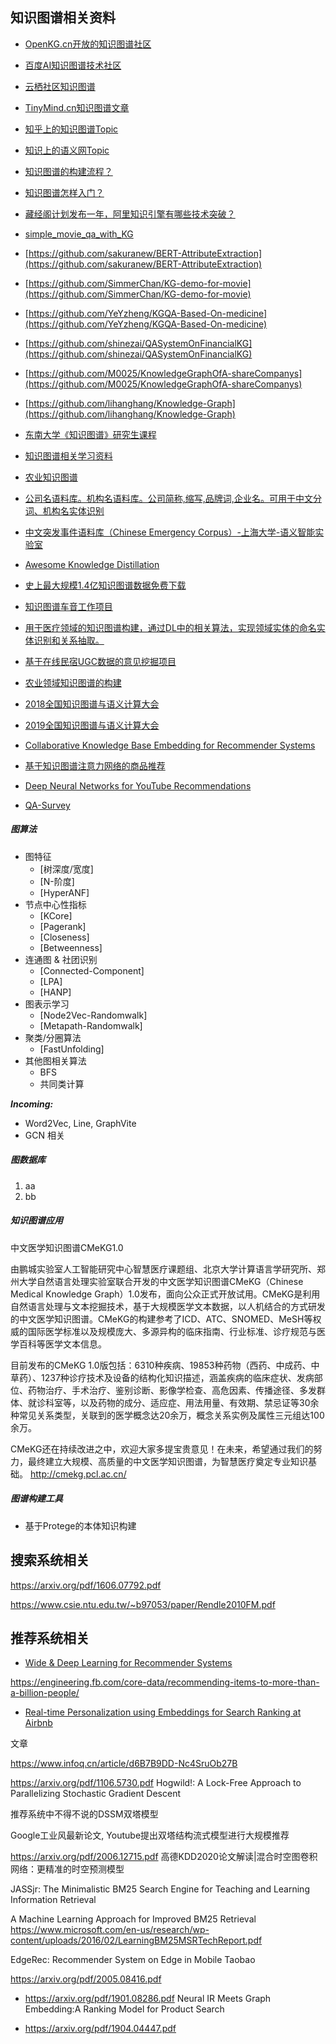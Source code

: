 

## 知识图谱相关资料



- [OpenKG.cn开放的知识图谱社区](http://blog.openkg.cn/)
- [百度AI知识图谱技术社区](https://ai.baidu.com/forum/topic/list/174/0)
- [云栖社区知识图谱](https://yq.aliyun.com/tags/type_blog-tagid_17200/?spm=a2c4e.11153940.blogcont208444.7.da357c34K3yOPj)
- [TinyMind.cn知识图谱文章](https://www.tinymind.cn/search?filter=%E7%9F%A5%E8%AF%86%E5%9B%BE%E8%B0%B1)


- [知乎上的知识图谱Topic](https://www.zhihu.com/topic/19838204/hot)
- [知识上的语义网Topic](https://www.zhihu.com/topic/19551341/hot)
- [知识图谱的构建流程？](https://www.zhihu.com/question/299907037)
- [知识图谱怎样入门？](https://www.zhihu.com/question/52368821/answer/138745422)
- [藏经阁计划发布一年，阿里知识引擎有哪些技术突破？](https://yq.aliyun.com/articles/696145?utm_content=g_1000049786)


- [simple_movie_qa_with_KG](https://github.com/IrvingBei/simple_movie_qa_with_KG)

- [https://github.com/sakuranew/BERT-AttributeExtraction](https://github.com/sakuranew/BERT-AttributeExtraction)

- [https://github.com/SimmerChan/KG-demo-for-movie](https://github.com/SimmerChan/KG-demo-for-movie)

- [https://github.com/YeYzheng/KGQA-Based-On-medicine](https://github.com/YeYzheng/KGQA-Based-On-medicine)

- [https://github.com/shinezai/QASystemOnFinancialKG](https://github.com/shinezai/QASystemOnFinancialKG)

- [https://github.com/M0025/KnowledgeGraphOfA-shareCompanys](https://github.com/M0025/KnowledgeGraphOfA-shareCompanys)

- [https://github.com/lihanghang/Knowledge-Graph](https://github.com/lihanghang/Knowledge-Graph)

- [东南大学《知识图谱》研究生课程](https://github.com/npubird/KnowledgeGraphCourse)

- [知识图谱相关学习资料](https://github.com/husthuke/awesome-knowledge-graph)

- [农业知识图谱](https://github.com/qq547276542/Agriculture_KnowledgeGraph)

- [公司名语料库。机构名语料库。公司简称,缩写,品牌词,企业名。可用于中文分词、机构名实体识别](https://github.com/wainshine/Company-Names-Corpus)

- [中文突发事件语料库（Chinese Emergency Corpus）-上海大学-语义智能实验室](https://github.com/shijiebei2009/CEC-Corpus)

- [Awesome Knowledge Distillation](https://github.com/dkozlov/awesome-knowledge-distillation)


- [史上最大规模1.4亿知识图谱数据免费下载](https://github.com/ownthink/KnowledgeGraph)

- [知识图谱车音工作项目](https://github.com/qiu997018209/KnowledgeGraph)

- [用于医疗领域的知识图谱构建，通过DL中的相关算法，实现领域实体的命名实体识别和关系抽取。](https://github.com/anxiang1836/insurance_ner_nre)

- [基于在线民宿UGC数据的意见挖掘项目](https://github.com/CarryChang/Customer_Satisfaction_Analysis)


- [农业领域知识图谱的构建](https://github.com/zhangyqCS/KnowledgeGraph_Agriculture)

- [2018全国知识图谱与语义计算大会](http://www.ccks2018.cn/)
- [2019全国知识图谱与语义计算大会](http://www.ccks2019.cn/)
- [Collaborative Knowledge Base Embedding for
Recommender Systems](https://www.kdd.org/kdd2016/papers/files/adf0066-zhangA.pdf)
- [基于知识图谱注意力网络的商品推荐](https://arxiv.org/pdf/1905.07854.pdf)
- [Deep Neural Networks for YouTube Recommendations](http://static.googleusercontent.com/media/research.google.com/en//pubs/archive/45530.pdf)
- [QA-Survey](https://github.com/BDBC-KG-NLP/QA-Survey)



##### 图算法

* 图特征
	* [树深度/宽度]
	* [N-阶度]
	* [HyperANF]
* 节点中心性指标
	* [KCore]
	* [Pagerank]
	* [Closeness]
	* [Betweenness]
* 连通图 & 社团识别
	* [Connected-Component]
	* [LPA]
	* [HANP]
* 图表示学习
	* [Node2Vec-Randomwalk]
	* [Metapath-Randomwalk]
* 聚类/分圈算法
	* [FastUnfolding]
* 其他图相关算法
	* BFS
	* 共同类计算

***Incoming:***

* Word2Vec, Line, GraphVite
* GCN 相关



##### 图数据库
1. aa
2. bb



#####  知识图谱应用


中文医学知识图谱CMeKG1.0

由鹏城实验室人工智能研究中心智慧医疗课题组、北京大学计算语言学研究所、郑州大学自然语言处理实验室联合开发的中文医学知识图谱CMeKG（Chinese Medical Knowledge Graph）1.0发布，面向公众正式开放试用。CMeKG是利用自然语言处理与文本挖掘技术，基于大规模医学文本数据，以人机结合的方式研发的中文医学知识图谱。CMeKG的构建参考了ICD、ATC、SNOMED、MeSH等权威的国际医学标准以及规模庞大、多源异构的临床指南、行业标准、诊疗规范与医学百科等医学文本信息。

目前发布的CMeKG 1.0版包括：6310种疾病、19853种药物（西药、中成药、中草药）、1237种诊疗技术及设备的结构化知识描述，涵盖疾病的临床症状、发病部位、药物治疗、手术治疗、鉴别诊断、影像学检查、高危因素、传播途径、多发群体、就诊科室等，以及药物的成分、适应症、用法用量、有效期、禁忌证等30余种常见关系类型，关联到的医学概念达20余万，概念关系实例及属性三元组达100余万。

CMeKG还在持续改进之中，欢迎大家多提宝贵意见！在未来，希望通过我们的努力，最终建立大规模、高质量的中文医学知识图谱，为智慧医疗奠定专业知识基础。
http://cmekg.pcl.ac.cn/



##### 图谱构建工具

- 基于Protege的本体知识构建

 



 ## 搜索系统相关





 https://arxiv.org/pdf/1606.07792.pdf

  https://www.csie.ntu.edu.tw/~b97053/paper/Rendle2010FM.pdf







## 推荐系统相关
- [Wide & Deep Learning for Recommender Systems](https://arxiv.org/pdf/1606.07792.pdf)


https://engineering.fb.com/core-data/recommending-items-to-more-than-a-billion-people/

- [Real-time Personalization using Embeddings for Search Ranking at Airbnb](https://astro.temple.edu/~tua95067/kdd2018.pdf)



文章

https://www.infoq.cn/article/d6B7B9DD-Nc4SruOb27B

https://arxiv.org/pdf/1106.5730.pdf
Hogwild!: A Lock-Free Approach to Parallelizing Stochastic
Gradient Descent

推荐系统中不得不说的DSSM双塔模型

Google工业风最新论文, Youtube提出双塔结构流式模型进行大规模推荐



https://arxiv.org/pdf/2006.12715.pdf 高德KDD2020论文解读|混合时空图卷积网络：更精准的时空预测模型


JASSjr: The Minimalistic BM25 Search Engine for Teaching and Learning Information Retrieval

A Machine Learning Approach for Improved BM25 Retrieval
https://www.microsoft.com/en-us/research/wp-content/uploads/2016/02/LearningBM25MSRTechReport.pdf

EdgeRec: Recommender System on Edge in Mobile Taobao

https://arxiv.org/pdf/2005.08416.pdf

- https://arxiv.org/pdf/1901.08286.pdf Neural IR Meets Graph Embedding:A Ranking Model for Product Search

- https://arxiv.org/pdf/1904.04447.pdf

